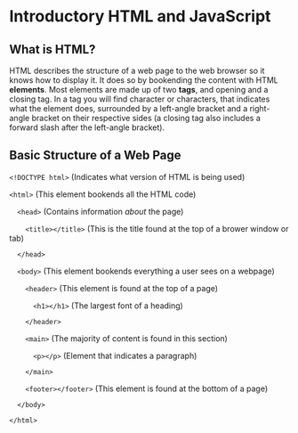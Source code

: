 # Introductory HTML and JavaScript

## What is HTML?

HTML describes the structure of a web page to the web browser so it knows how to display it. It does so by bookending the content with HTML **elements**. Most elements are made up of two **tags**, and opening and a closing tag. In a tag you will find character or characters, that indicates what the element does, surrounded by a left-angle bracket and a right-angle bracket on their respective sides (a closing tag also includes a forward slash after the left-angle bracket).

## Basic Structure of a Web Page

`<!DOCTYPE html>` (Indicates what version of HTML is being used)

`<html>` (This element bookends all the HTML code)

`  <head>` (Contains information *about* the page)

`    <title></title>` (This is the title found at the top of a brower window or tab)

`  </head>`

`  <body>` (This element bookends everything a user sees on a webpage)

`    <header>` (This element is found at the top of a page)

`      <h1></h1>` (The largest font of a heading)

`    </header>`

`    <main>` (The majority of content is found in this section)

`      <p></p>` (Element that indicates a paragraph)

`    </main>`

`    <footer></footer>` (This element is found at the bottom of a page)

`  </body>`

`</html>`

<br/>